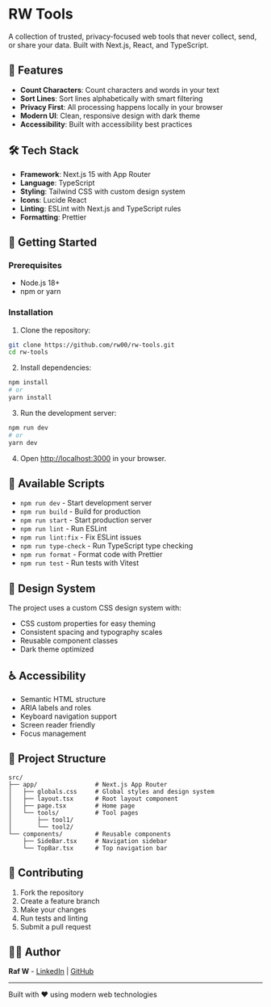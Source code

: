 # RW Tools

A collection of trusted, privacy-focused web tools that never collect, send, or share your data. Built with Next.js, React, and TypeScript.

## 🚀 Features

- **Count Characters**: Count characters and words in your text
- **Sort Lines**: Sort lines alphabetically with smart filtering
- **Privacy First**: All processing happens locally in your browser
- **Modern UI**: Clean, responsive design with dark theme
- **Accessibility**: Built with accessibility best practices

## 🛠️ Tech Stack

- **Framework**: Next.js 15 with App Router
- **Language**: TypeScript
- **Styling**: Tailwind CSS with custom design system
- **Icons**: Lucide React
- **Linting**: ESLint with Next.js and TypeScript rules
- **Formatting**: Prettier

## 🚀 Getting Started

### Prerequisites

- Node.js 18+
- npm or yarn

### Installation

1. Clone the repository:

```bash
git clone https://github.com/rw00/rw-tools.git
cd rw-tools
```

2. Install dependencies:

```bash
npm install
# or
yarn install
```

3. Run the development server:

```bash
npm run dev
# or
yarn dev
```

4. Open [http://localhost:3000](http://localhost:3000) in your browser.

## 📝 Available Scripts

- `npm run dev` - Start development server
- `npm run build` - Build for production
- `npm run start` - Start production server
- `npm run lint` - Run ESLint
- `npm run lint:fix` - Fix ESLint issues
- `npm run type-check` - Run TypeScript type checking
- `npm run format` - Format code with Prettier
- `npm run test` - Run tests with Vitest

## 🎨 Design System

The project uses a custom CSS design system with:

- CSS custom properties for easy theming
- Consistent spacing and typography scales
- Reusable component classes
- Dark theme optimized

## ♿ Accessibility

- Semantic HTML structure
- ARIA labels and roles
- Keyboard navigation support
- Screen reader friendly
- Focus management

## 📁 Project Structure

```
src/
├── app/                # Next.js App Router
│   ├── globals.css     # Global styles and design system
│   ├── layout.tsx      # Root layout component
│   ├── page.tsx        # Home page
│   └── tools/          # Tool pages
│       ├── tool1/
│       └── tool2/
└── components/         # Reusable components
    ├── SideBar.tsx     # Navigation sidebar
    └── TopBar.tsx      # Top navigation bar
```

## 🤝 Contributing

1. Fork the repository
2. Create a feature branch
3. Make your changes
4. Run tests and linting
5. Submit a pull request

## 👨‍💻 Author

**Raf W** - [LinkedIn](https://linkedin.com/in/raf-w) | [GitHub](https://github.com/rw00)

---

Built with ❤️ using modern web technologies
